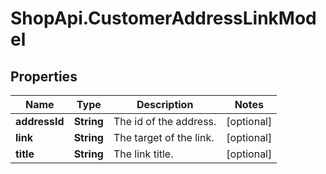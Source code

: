 # ShopApi.CustomerAddressLinkModel

## Properties
Name | Type | Description | Notes
------------ | ------------- | ------------- | -------------
**addressId** | **String** | The id of the address. | [optional] 
**link** | **String** | The target of the link. | [optional] 
**title** | **String** | The link title. | [optional] 


